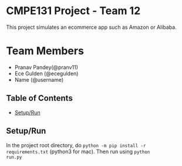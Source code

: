 # CMPE131 Project - Team 12
This project simulates an ecommerce app such as Amazon or Alibaba.
# Team Members
- Pranav Pandey(@pranv11)
- Ece Gulden (@ecegulden)
- Name (@username)

## Table of Contents
- [Setup/Run](#setup/run)

## Setup/Run
In the project root directory, do <code>python -m pip install -r requirements.txt</code> (python3 for mac). Then run using <code>python run.py</code>
